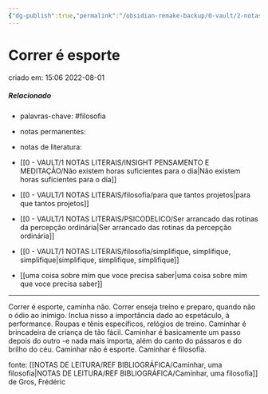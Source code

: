 ```yaml
---
{"dg-publish":true,"permalink":"/obsidian-remake-backup/0-vault/2-notas-permanentes/correr-e-esporte/","tags":["permanente","filosofia"],"dgHomeLink":true,"dgShowLocalGraph":true,"dgShowFileTree":true,"dgEnableSearch":true,"noteIcon":""}
---
```


# Correr é esporte
criado em: 15:06 2022-08-01

##### Relacionado
- palavras-chave: #filosofia 
- notas permanentes: 
- notas de literatura: 
- [[0 - VAULT/1 NOTAS LITERAIS/INSIGHT PENSAMENTO E MEDITAÇÃO/Não existem horas suficientes para o dia\|Não existem horas suficientes para o dia]]

- [[0 - VAULT/1 NOTAS LITERAIS/filosofia/para que tantos projetos\|para que tantos projetos]]

- [[0 - VAULT/1 NOTAS LITERAIS/PSICODELICO/Ser arrancado das rotinas da percepção ordinária\|Ser arrancado das rotinas da percepção ordinária]]
- [[0 - VAULT/1 NOTAS LITERAIS/filosofia/simplifique, simplifique, simplifique\|simplifique, simplifique, simplifique]]

- [[uma coisa sobre mim que voce precisa saber\|uma coisa sobre mim que voce precisa saber]]

---
Correr é esporte, caminha não. Correr enseja treino e preparo, quando não o ódio ao inimigo.
Inclua nisso a importância dado ao espetáculo, à performance. Roupas e tênis específicos, relógios de treino. 
Caminhar é brincadeira de criança de tão fácil. Caminhar é basicamente um passo depois do outro -e nada mais importa, além do canto do pássaros e do brilho do céu.
Caminhar não é esporte.
Caminhar é filosofia.

fonte: [[NOTAS DE LEITURA/REF BIBLIOGRÁFICA/Caminhar, uma filosofia\|NOTAS DE LEITURA/REF BIBLIOGRÁFICA/Caminhar, uma filosofia]] de Gros, Frédéric